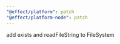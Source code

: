 ```yaml
---
"@effect/platform": patch
"@effect/platform-node": patch
---
```


add exists and readFileString to FileSystem

